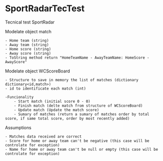 # SportRadarTecTest
Tecnical test SportRadar

Modelate object match

	- Home team (string)
	- Away team (string)
	- Home score (string)
	- Away score (string)
	- ToString method return "HomeTeamName - AwayTeamName: HomeScore - AwayScore"

Modelate object WCScoreBoard

	- Structure to save in memory the list of matches (dictionary dictionary<id,match>)
	- id to identificate each match (int)

	-Funcionality
		- Start match (initial score 0 - 0)
		- Finish match (delte match from structure of WCScoreBoard)
		- Update match (Update the match score)
		- Sumary of matches (return a sumary of matches order by total score, if same total score, order by most recently added)

Assumptions

	- Matches data received are correct
	- Score for home or away team can't be negative (this case will be controlate for exception)
	- Name for home or away team can't be null or empty (this case will be controlate for exception)
